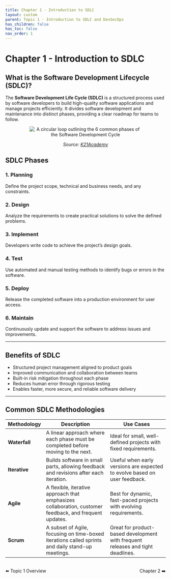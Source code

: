 ```yaml
---
title: Chapter 1 - Introduction to SDLC
layout: custom
parent: Topic 1 - Introduction to SDLC and DevSecOps
has_children: false
has_toc: false
nav_order: 1
---
```


# Chapter 1 - Introduction to SDLC
## What is the Software Development Lifecycle (SDLC)?

The **Software Development Life Cycle (SDLC)** is a structured process used by software developers to build high-quality software applications and manage projects efficiently. It divides software development and maintenance into distinct phases, providing a clear roadmap for teams to follow.

<div style="text-align: center;">
    <img src="https://k21academy.com/wp-content/uploads/2021/07/unnamed-2-4.png" alt="A circular loop outlining the 6 common phases of the Software Development Cycle" style="max-width:70%;height:auto;"/>
    <p><em>Source: <a href="https://k21academy.com/amazon-web-services/aws-devops/aws-certified-devops-professional-day-3-q-a-review/">K21Academy</a></em></p>
</div>

## SDLC Phases

### 1. Planning
Define the project scope, technical and business needs, and any constraints.

### 2. Design
Analyze the requirements to create practical solutions to solve the defined problems.

### 3. Implement
Developers write code to achieve the project’s design goals.

### 4. Test
Use automated and manual testing methods to identify bugs or errors in the software.

### 5. Deploy
Release the completed software into a production environment for user access.

### 6. Maintain
Continuously update and support the software to address issues and improvements.

---

## Benefits of SDLC

- Structured project management aligned to product goals  
- Improved communication and collaboration between teams  
- Built-in risk mitigation throughout each phase  
- Reduces human error through rigorous testing  
- Enables faster, more secure, and reliable software delivery  

---

## Common SDLC Methodologies

| Methodology | Description | Use Cases |
|------------|-------------|-----------|
| **Waterfall** | A linear approach where each phase must be completed before moving to the next. | Ideal for small, well-defined projects with fixed requirements. |
| **Iterative** | Builds software in small parts, allowing feedback and revisions after each iteration. | Useful when early versions are expected to evolve based on user feedback. |
| **Agile** | A flexible, iterative approach that emphasizes collaboration, customer feedback, and frequent updates. | Best for dynamic, fast-paced projects with evolving requirements. |
| **Scrum** | A subset of Agile, focusing on time-boxed iterations called sprints and daily stand-up meetings. | Great for product-based development with frequent releases and tight deadlines. |


<div style="display: flex; justify-content: space-between; margin-top: 2rem;">
  <a href="../" style="text-decoration: none;">⬅️ Topic 1 Overview</a>
  <a href="../chapter-2-intro-to-devOps/" style="text-decoration: none;">Chapter 2 ➡️</a>
</div>
